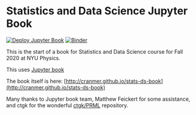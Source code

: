 # Statistics and Data Science Jupyter Book

[![Deploy Jupyter Book](https://github.com/cranmer/stats-ds-book/workflows/Deploy%20Jupyter%20Book/badge.svg?branch=master)](https://github.com/cranmer/stats-ds-book/actions?query=workflow%3A%22Deploy+Jupyter+Book%22+branch%3Amaster)
[![Binder](https://mybinder.org/badge_logo.svg)](https://mybinder.org/v2/gh/cranmer/stats-ds-book/master)

This is the start of a book for Statistics and Data Science course for Fall 2020 at NYU Physics.

This uses [Jupyter book](https://jupyterbook.org/customize/toc.html)

The book itself is here: [http://cranmer.github.io/stats-ds-book](http://cranmer.github.io/stats-ds-book)


Many thanks to Jupyter book team, Matthew Feickert for some assistance, and ctgk for the wonderful [ctgk/PRML](https://github.com/ctgk/PRML) repository. 
